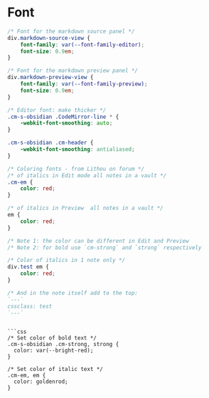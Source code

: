 # Font
```css
/* Font for the markdown source panel */
div.markdown-source-view {
    font-family: var(--font-family-editor);
    font-size: 0.9em;
}

/* Font for the markdown preview panel */
div.markdown-preview-view {
    font-family: var(--font-family-preview);
    font-size: 0.9em;
}

/* Editor font: make thicker */
.cm-s-obsidian .CodeMirror-line * {
    -webkit-font-smoothing: auto;
}

.cm-s-obsidian .cm-header {
    -webkit-font-smoothing: antialiased;
}

/* Coloring fonts - from Lithou on forum */
/* of italics in Edit mode all notes in a vault */
.cm-em {
    color: red;
}

/* of italics in Preview  all notes in a vault */
em {
    color: red;
}

/* Note 1: the color can be different in Edit and Preview
/* Note 2: for bold use `cm-strong` and `strong` respectively

/* Color of italics in 1 note only */
div.test em {
    color: red;
}

/* And in the note itself add to the top:
`---`
cssclass: test
`---`
```
```

```css
/* Set color of bold text */
.cm-s-obsidian .cm-strong, strong {
  color: var(--bright-red);
}
  
/* Set color of italic text */
.cm-em, em {
  color: goldenrod;
}
```

